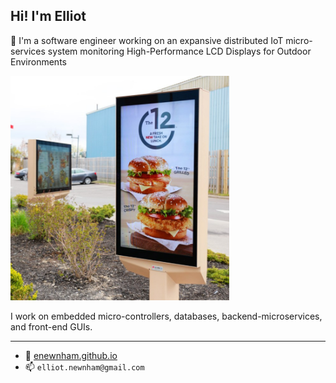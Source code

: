 ## Hi! I'm Elliot

🔭 I'm a software engineer working on an expansive distributed IoT micro-services system monitoring High-Performance LCD Displays for Outdoor Environments

<img src="drive-thru-menu-boards.png" alt="Display" width="350px">

I work on embedded micro-controllers, databases, backend-microservices, and front-end GUIs.

---
- 🔗 [enewnham.github.io](https://enewnham.github.io/)
- 📫 `elliot.newnham@gmail.com`
